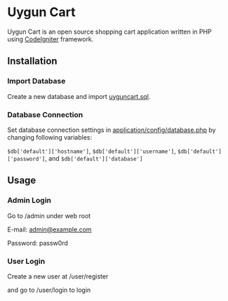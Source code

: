 Uygun Cart
==========
Uygun Cart is an open source shopping cart application written in PHP using [CodeIgniter](https://github.com/EllisLab/CodeIgniter) framework.

Installation
------------
### Import Database
Create a new database and import [uyguncart.sql](https://github.com/uyguncyp/uyguncart/raw/master/uyguncart.sql).

### Database Connection
Set database connection settings in [application/config/database.php](https://github.com/uyguncyp/uyguncart/raw/master/application/config/database.php) by changing following variables:

``$db['default']['hostname']``, ``$db['default']['username']``, ``$db['default']['password']``, and ``$db['default']['database']``

Usage
-----
### Admin Login
Go to /admin under web root

E-mail: admin@example.com

Password: passw0rd

### User Login
Create a new user at /user/register

and go to /user/login to login
